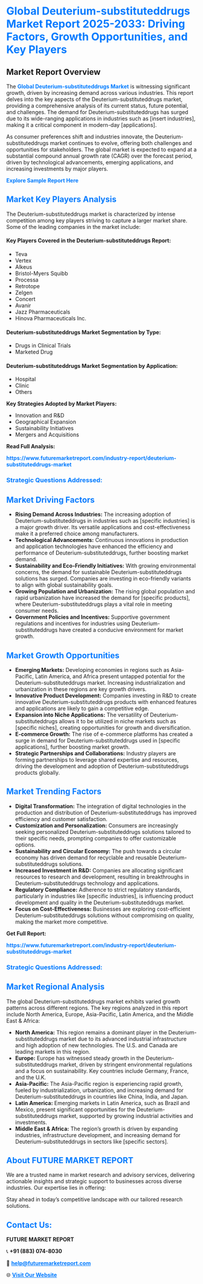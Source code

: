 <h1 style="color: #007BFF;">Global Deuterium-substituteddrugs Market Report 2025-2033: Driving Factors, Growth Opportunities, and Key Players</h1>

<section id="overview">
<h2>Market Report Overview</h2>
<p>The <a href="https://www.futuremarketreport.com/industry-report/deuterium-substituteddrugs-market" style="color: #007BFF; text-decoration: none;"><strong>Global Deuterium-substituteddrugs Market</strong></a> is witnessing significant growth, driven by increasing demand across various industries. This report delves into the key aspects of the Deuterium-substituteddrugs market, providing a comprehensive analysis of its current status, future potential, and challenges. The demand for Deuterium-substituteddrugs has surged due to its wide-ranging applications in industries such as [insert industries], making it a critical component in modern-day [applications].</p>
<p>As consumer preferences shift and industries innovate, the Deuterium-substituteddrugs market continues to evolve, offering both challenges and opportunities for stakeholders. The global market is expected to expand at a substantial compound annual growth rate (CAGR) over the forecast period, driven by technological advancements, emerging applications, and increasing investments by major players.</p>
</section>

<section id="overview">
<p><a href="https://www.futuremarketreport.com/request-sample/reportId=79003" style="color: #007BFF; text-decoration: none;"><strong>Explore Sample Report Here</strong></a></p>
</section>

<section id="key-players">
<h2 style="color: #007BFF;">Market Key Players Analysis</h2>
<p>The Deuterium-substituteddrugs market is characterized by intense competition among key players striving to capture a larger market share. Some of the leading companies in the market include:</p>
<h4>Key Players Covered in the Deuterium-substituteddrugs Report:</h4>
<ul><li>Teva</li><li>Vertex</li><li>Alkeus</li><li>Bristol-Myers Squibb</li><li>Processa</li><li>Retrotope</li><li>Zelgen</li><li>Concert</li><li>Avanir</li><li>Jazz Pharmaceuticals</li><li>Hinova Pharmaceuticals Inc.</li></ul>
<h4>Deuterium-substituteddrugs Market Segmentation by Type:</h4>
<ul><li>Drugs in Clinical Trials</li><li>Marketed Drug</li></ul>

<h4>Deuterium-substituteddrugs Market Segmentation by Application:</h4>
<ul><li>Hospital</li><li>Clinic</li><li>Others</li></ul>
<p><strong>Key Strategies Adopted by Market Players:</strong></p>
<ul>
<li>Innovation and R&D</li>
<li>Geographical Expansion</li>
<li>Sustainability Initiatives</li>
<li>Mergers and Acquisitions</li>
</ul>
</section>

<section>
<p><strong>Read Full Analysis: </strong></p><a href="https://www.futuremarketreport.com/industry-report/deuterium-substituteddrugs-market" style="color: #007BFF; text-decoration: none;"><strong>https://www.futuremarketreport.com/industry-report/deuterium-substituteddrugs-market</strong></a>
<h3 style="color: #007BFF;">Strategic Questions Addressed:</h3>
</section>

<section id="driving-factors">
<h2 style="color: #007BFF;">Market Driving Factors</h2>
<ul>
<li><strong>Rising Demand Across Industries:</strong> The increasing adoption of Deuterium-substituteddrugs in industries such as [specific industries] is a major growth driver. Its versatile applications and cost-effectiveness make it a preferred choice among manufacturers.</li>
<li><strong>Technological Advancements:</strong> Continuous innovations in production and application technologies have enhanced the efficiency and performance of Deuterium-substituteddrugs, further boosting market demand.</li>
<li><strong>Sustainability and Eco-Friendly Initiatives:</strong> With growing environmental concerns, the demand for sustainable Deuterium-substituteddrugs solutions has surged. Companies are investing in eco-friendly variants to align with global sustainability goals.</li>
<li><strong>Growing Population and Urbanization:</strong> The rising global population and rapid urbanization have increased the demand for [specific products], where Deuterium-substituteddrugs plays a vital role in meeting consumer needs.</li>
<li><strong>Government Policies and Incentives:</strong> Supportive government regulations and incentives for industries using Deuterium-substituteddrugs have created a conducive environment for market growth.</li>
</ul>
</section>

<section id="growth-opportunities">
<h2 style="color: #007BFF;">Market Growth Opportunities</h2>
<ul>
<li><strong>Emerging Markets:</strong> Developing economies in regions such as Asia-Pacific, Latin America, and Africa present untapped potential for the Deuterium-substituteddrugs market. Increasing industrialization and urbanization in these regions are key growth drivers.</li>
<li><strong>Innovative Product Development:</strong> Companies investing in R&D to create innovative Deuterium-substituteddrugs products with enhanced features and applications are likely to gain a competitive edge.</li>
<li><strong>Expansion into Niche Applications:</strong> The versatility of Deuterium-substituteddrugs allows it to be utilized in niche markets such as [specific niches], creating opportunities for growth and diversification.</li>
<li><strong>E-commerce Growth:</strong> The rise of e-commerce platforms has created a surge in demand for Deuterium-substituteddrugs used in [specific applications], further boosting market growth.</li>
<li><strong>Strategic Partnerships and Collaborations:</strong> Industry players are forming partnerships to leverage shared expertise and resources, driving the development and adoption of Deuterium-substituteddrugs products globally.</li>
</ul>
</section>

<section id="trending-factors">
<h2 style="color: #007BFF;">Market Trending Factors</h2>
<ul>
<li><strong>Digital Transformation:</strong> The integration of digital technologies in the production and distribution of Deuterium-substituteddrugs has improved efficiency and customer satisfaction.</li>
<li><strong>Customization and Personalization:</strong> Consumers are increasingly seeking personalized Deuterium-substituteddrugs solutions tailored to their specific needs, prompting companies to offer customizable options.</li>
<li><strong>Sustainability and Circular Economy:</strong> The push towards a circular economy has driven demand for recyclable and reusable Deuterium-substituteddrugs solutions.</li>
<li><strong>Increased Investment in R&D:</strong> Companies are allocating significant resources to research and development, resulting in breakthroughs in Deuterium-substituteddrugs technology and applications.</li>
<li><strong>Regulatory Compliance:</strong> Adherence to strict regulatory standards, particularly in industries like [specific industries], is influencing product development and quality in the Deuterium-substituteddrugs market.</li>
<li><strong>Focus on Cost-Effectiveness:</strong> Businesses are exploring cost-efficient Deuterium-substituteddrugs solutions without compromising on quality, making the market more competitive.</li>
</ul>
</section>

<section>
<p><strong>Get Full Report: </strong></p><a href="https://www.futuremarketreport.com/industry-report/deuterium-substituteddrugs-market" style="color: #007BFF; text-decoration: none;"><strong>https://www.futuremarketreport.com/industry-report/deuterium-substituteddrugs-market</strong></a>
<h3 style="color: #007BFF;">Strategic Questions Addressed:</h3>
</section>


<section id="regional-analysis">
<h2 style="color: #007BFF;">Market Regional Analysis</h2>
<p>The global Deuterium-substituteddrugs market exhibits varied growth patterns across different regions. The key regions analyzed in this report include North America, Europe, Asia-Pacific, Latin America, and the Middle East & Africa:</p>
<ul>
<li><strong>North America:</strong> This region remains a dominant player in the Deuterium-substituteddrugs market due to its advanced industrial infrastructure and high adoption of new technologies. The U.S. and Canada are leading markets in this region.</li>
<li><strong>Europe:</strong> Europe has witnessed steady growth in the Deuterium-substituteddrugs market, driven by stringent environmental regulations and a focus on sustainability. Key countries include Germany, France, and the U.K.</li>
<li><strong>Asia-Pacific:</strong> The Asia-Pacific region is experiencing rapid growth, fueled by industrialization, urbanization, and increasing demand for Deuterium-substituteddrugs in countries like China, India, and Japan.</li>
<li><strong>Latin America:</strong> Emerging markets in Latin America, such as Brazil and Mexico, present significant opportunities for the Deuterium-substituteddrugs market, supported by growing industrial activities and investments.</li>
<li><strong>Middle East & Africa:</strong> The region’s growth is driven by expanding industries, infrastructure development, and increasing demand for Deuterium-substituteddrugs in sectors like [specific sectors].</li>
</ul>
</section>

<footer>
<h2 style="color: #007BFF;">About FUTURE MARKET REPORT</h2>
<p>We are a trusted name in market research and advisory services, delivering actionable insights and strategic support to businesses across diverse industries. Our expertise lies in offering:</p>

<p>Stay ahead in today’s competitive landscape with our tailored research solutions.</p>

<h2 style="color: #007BFF;">Contact Us:</h2>
<p><strong>FUTURE MARKET REPORT</strong></p>
<p>📞 <strong>+91 (883) 074-8030</strong></p>
<p>📧 <strong><a href="mailto:help@futuremarketreport.com" style="color: #007BFF;">help@futuremarketreport.com</a></strong></p>
<p>🌐 <strong><a href="https://www.futuremarketreport.com/" style="color: #007BFF;">Visit Our Website</a></strong></p>
</footer>
